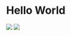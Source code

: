 # Hello World

![](https://via.placeholder.com/200.png)
[![](https://i3.ytimg.com/vi/PdpcF7LnL6g/maxresdefault.jpg)](https://www.youtube.com/watch?v=PdpcF7LnL6g)
